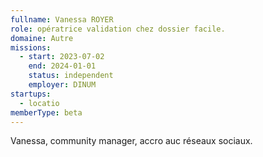 ```yaml
---
fullname: Vanessa ROYER
role: opératrice validation chez dossier facile.
domaine: Autre
missions:
  - start: 2023-07-02
    end: 2024-01-01
    status: independent
    employer: DINUM
startups:
  - locatio
memberType: beta
---
```


Vanessa, community manager, accro auc réseaux sociaux.
